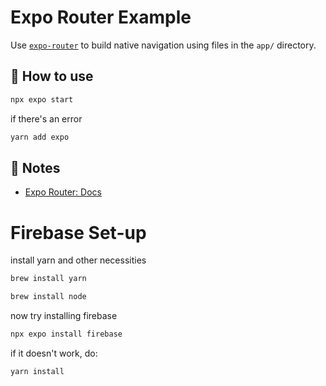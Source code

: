 # Expo Router Example

Use [`expo-router`](https://docs.expo.dev/router/introduction/) to build native navigation using files in the `app/` directory.

## 🚀 How to use

```sh
npx expo start
```
if there's an error

```sh
yarn add expo 
```

## 📝 Notes

- [Expo Router: Docs](https://docs.expo.dev/router/introduction/)

# Firebase Set-up

install yarn and other necessities
```sh
brew install yarn 
```
```sh
brew install node
```

now try installing firebase
```sh
npx expo install firebase
```
if it doesn't work, do:
```sh
yarn install 
```
